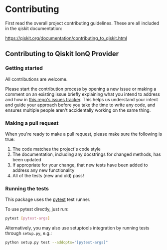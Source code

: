 # Contributing

First read the overall project contributing guidelines. These are all
included in the qiskit documentation:

https://qiskit.org/documentation/contributing_to_qiskit.html

## Contributing to Qiskit IonQ Provider

### Getting started

All contributions are welcome.

Please start the contribution process by opening a new issue or making a comment on an existing issue briefly explaining what you intend to address and how in [this repo's issues tracker](https://github.com/qiskit-community/qiskit-ionq-provider/issues). This helps us understand your intent and guide your approach before you take the time to write any code, and ensures multiple people aren't accidentally working on the same thing.

### Making a pull request

When you're ready to make a pull request, please make sure the following is true:

1. The code matches the project's code style
2. The documentation, including any docstrings for changed methods, has been updated
3. If appropriate for your change, that new tests have been added to address any new functionality
4. All of the tests (new and old) pass!

### Running the tests

This package uses the [pytest](https://docs.pytest.org/en/stable/) test runner.

To use pytest directly, just run:

```bash
pytest [pytest-args]
```

Alternatively, you may also use setuptools integration by running tests through `setup.py`, e.g.:

```bash
python setup.py test --addopts="[pytest-args]"
```
